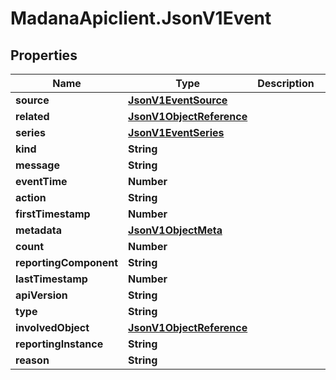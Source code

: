 # MadanaApiclient.JsonV1Event

## Properties

Name | Type | Description | Notes
------------ | ------------- | ------------- | -------------
**source** | [**JsonV1EventSource**](JsonV1EventSource.md) |  | [optional] 
**related** | [**JsonV1ObjectReference**](JsonV1ObjectReference.md) |  | [optional] 
**series** | [**JsonV1EventSeries**](JsonV1EventSeries.md) |  | [optional] 
**kind** | **String** |  | [optional] 
**message** | **String** |  | [optional] 
**eventTime** | **Number** |  | [optional] 
**action** | **String** |  | [optional] 
**firstTimestamp** | **Number** |  | [optional] 
**metadata** | [**JsonV1ObjectMeta**](JsonV1ObjectMeta.md) |  | [optional] 
**count** | **Number** |  | [optional] 
**reportingComponent** | **String** |  | [optional] 
**lastTimestamp** | **Number** |  | [optional] 
**apiVersion** | **String** |  | [optional] 
**type** | **String** |  | [optional] 
**involvedObject** | [**JsonV1ObjectReference**](JsonV1ObjectReference.md) |  | [optional] 
**reportingInstance** | **String** |  | [optional] 
**reason** | **String** |  | [optional] 


